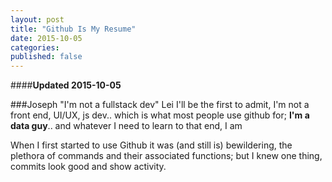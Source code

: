 ```yaml
---
layout: post
title: "Github Is My Resume"
date: 2015-10-05
categories: 
published: false
---
```


####**Updated 2015-10-05**

###Joseph "I'm not a fullstack dev" Lei
I'll be the first to admit, I'm not a front end, UI/UX, js dev.. which is what most people use github for; **I'm a data guy**.. and whatever I need to learn to that end, I am

When I first started to use Github it was (and still is) bewildering, the plethora of commands and their associated functions; but I knew one thing, commits look good and show activity.
